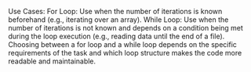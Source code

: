 Use Cases:
For Loop: Use when the number of iterations is known beforehand (e.g., iterating over an array).
While Loop: Use when the number of iterations is not known and depends on a condition being met during the loop execution (e.g., reading data until the end of a file).
Choosing between a for loop and a while loop depends on the specific requirements of the task and which loop structure makes the code more readable and maintainable.